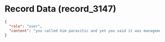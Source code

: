 # Record Data (record_3147)

```json
{
  "role": "user",
  "content": "you called him parasitic and yet you said it was management a while ago.. ? how does one compute the two?\n"
}
```
